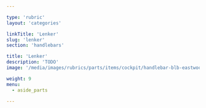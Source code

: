 ```yaml
---

type: 'rubric'
layout: 'categories'

linkTitle: 'Lenker'
slug: 'lenker'
section: 'handlebars'

title: 'Lenker' 
description: 'TODO'
image: '/media/images/rubrics/parts/items/cockpit/handlebar-blb-eastwood_4.jpeg'

weight: 9
menu:
  - aside_parts

---
```

